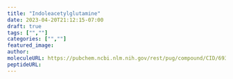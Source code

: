 ```yaml
---
title: "Indoleacetylglutamine"
date: 2023-04-20T21:12:15-07:00
draft: true
tags: ["",""]
categories: ["",""]
featured_image: 
author: 
moleculeURL: https://pubchem.ncbi.nlm.nih.gov/rest/pug/compound/CID/69382574/record/SDF/?record_type=3d&response_type=display
peptideURL:
---
```

